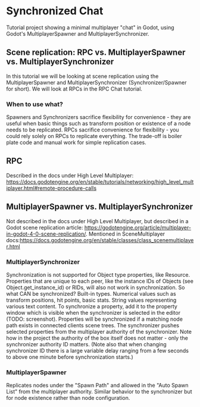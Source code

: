 # Synchronized Chat
Tutorial project showing a minimal multiplayer "chat" in Godot, using Godot's MultiplayerSpawner and MultiplayerSynchronizer.

## Scene replication: RPC vs. MultiplayerSpawner vs. MultiplayerSynchronizer
In this tutorial we will be looking at scene replication using the MultiplayerSpawner and MultiplayerSynchronizer (Synchronizer/Spawner for short). We will look at RPCs in the RPC Chat tutorial.

### When to use what?
Spawners and Synchronizers sacrifice flexibility for convenience - they are useful when basic things such as transform position or existence of a node needs to be replicated.
RPCs sacrifice convenience for flexibility - you could rely solely on RPCs to replicate everything. The trade-off is boiler plate code and manual work for simple replication cases.

## RPC
Described in the docs under High Level Multiplayer: https://docs.godotengine.org/en/stable/tutorials/networking/high_level_multiplayer.html#remote-procedure-calls 

## MultiplayerSpawner vs. MultiplayerSynchronizer
Not described in the docs under High Level Multiplayer, but described in a Godot scene replication article: https://godotengine.org/article/multiplayer-in-godot-4-0-scene-replication/. Mentioned in SceneMultiplayer docs:https://docs.godotengine.org/en/stable/classes/class_scenemultiplayer.html

### MultiplayerSynchronizer
Synchronization is not supported for Object type properties, like Resource.
Properties that are unique to each peer, like the instance IDs of Objects (see Object.get_instance_id) or RIDs, will also not work in synchronization.
So what CAN be synchronized? Built-in types. Numerical values such as transform positions, hit points, basic stats. String values representing various text content.
To synchronize a property, add it to the property window which is visible when the synchronizer is selected in the editor (TODO: screenshot). Properties will be synchronized if a matching node path exists in connected clients scene trees.
The synchronizer pushes selected properties from the multiplayer authority of the synchronizer. Note how in the project the authority of the box itself does not matter - only the synchronizer authority ID matters. (Note also that when changing synchronizer ID there is a large variable delay ranging from a few seconds to above one minute before synchronization starts.)

### MultiplayerSpawner
Replicates nodes under the "Spawn Path" and allowed in the "Auto Spawn List" from the multiplayer authority. Similar behavior to the synchronizer but for node existence rather than node configuration.